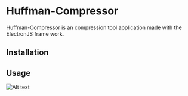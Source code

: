 # Huffman-Compressor

Huffman-Compressor is an compression tool application made with the ElectronJS frame work.

## Installation



## Usage
![Alt text](./images/image1.png?raw=true)
